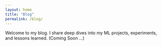 ```yaml
---
layout: home
title: "Blog"
permalink: /blog/
---
```


Welcome to my blog. I share deep dives into my ML projects, experiments, and lessons learned. (Coming Soon ...)
